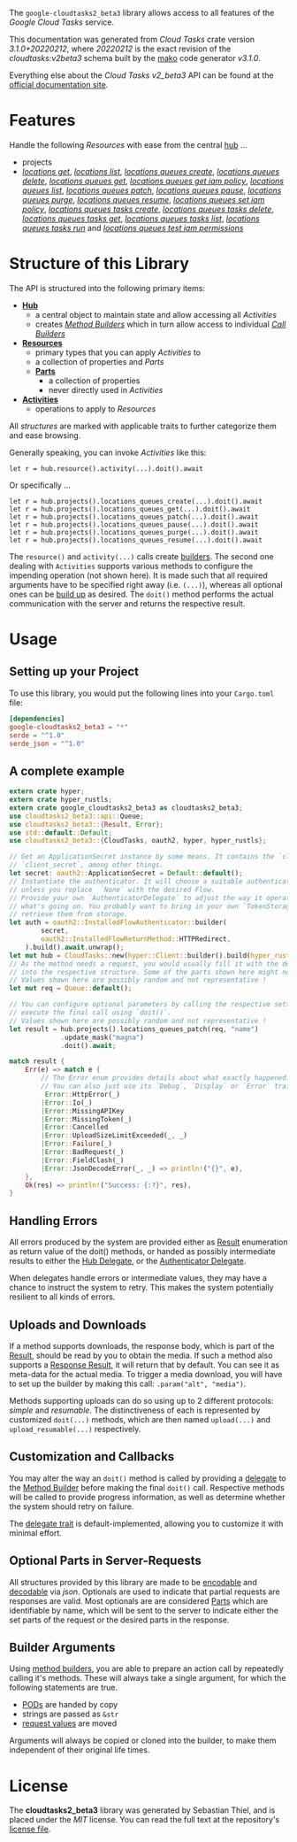 <!---
DO NOT EDIT !
This file was generated automatically from 'src/mako/api/README.md.mako'
DO NOT EDIT !
-->
The `google-cloudtasks2_beta3` library allows access to all features of the *Google Cloud Tasks* service.

This documentation was generated from *Cloud Tasks* crate version *3.1.0+20220212*, where *20220212* is the exact revision of the *cloudtasks:v2beta3* schema built by the [mako](http://www.makotemplates.org/) code generator *v3.1.0*.

Everything else about the *Cloud Tasks* *v2_beta3* API can be found at the
[official documentation site](https://cloud.google.com/tasks/).
# Features

Handle the following *Resources* with ease from the central [hub](https://docs.rs/google-cloudtasks2_beta3/3.1.0+20220212/google_cloudtasks2_beta3/CloudTasks) ... 

* projects
 * [*locations get*](https://docs.rs/google-cloudtasks2_beta3/3.1.0+20220212/google_cloudtasks2_beta3/api::ProjectLocationGetCall), [*locations list*](https://docs.rs/google-cloudtasks2_beta3/3.1.0+20220212/google_cloudtasks2_beta3/api::ProjectLocationListCall), [*locations queues create*](https://docs.rs/google-cloudtasks2_beta3/3.1.0+20220212/google_cloudtasks2_beta3/api::ProjectLocationQueueCreateCall), [*locations queues delete*](https://docs.rs/google-cloudtasks2_beta3/3.1.0+20220212/google_cloudtasks2_beta3/api::ProjectLocationQueueDeleteCall), [*locations queues get*](https://docs.rs/google-cloudtasks2_beta3/3.1.0+20220212/google_cloudtasks2_beta3/api::ProjectLocationQueueGetCall), [*locations queues get iam policy*](https://docs.rs/google-cloudtasks2_beta3/3.1.0+20220212/google_cloudtasks2_beta3/api::ProjectLocationQueueGetIamPolicyCall), [*locations queues list*](https://docs.rs/google-cloudtasks2_beta3/3.1.0+20220212/google_cloudtasks2_beta3/api::ProjectLocationQueueListCall), [*locations queues patch*](https://docs.rs/google-cloudtasks2_beta3/3.1.0+20220212/google_cloudtasks2_beta3/api::ProjectLocationQueuePatchCall), [*locations queues pause*](https://docs.rs/google-cloudtasks2_beta3/3.1.0+20220212/google_cloudtasks2_beta3/api::ProjectLocationQueuePauseCall), [*locations queues purge*](https://docs.rs/google-cloudtasks2_beta3/3.1.0+20220212/google_cloudtasks2_beta3/api::ProjectLocationQueuePurgeCall), [*locations queues resume*](https://docs.rs/google-cloudtasks2_beta3/3.1.0+20220212/google_cloudtasks2_beta3/api::ProjectLocationQueueResumeCall), [*locations queues set iam policy*](https://docs.rs/google-cloudtasks2_beta3/3.1.0+20220212/google_cloudtasks2_beta3/api::ProjectLocationQueueSetIamPolicyCall), [*locations queues tasks create*](https://docs.rs/google-cloudtasks2_beta3/3.1.0+20220212/google_cloudtasks2_beta3/api::ProjectLocationQueueTaskCreateCall), [*locations queues tasks delete*](https://docs.rs/google-cloudtasks2_beta3/3.1.0+20220212/google_cloudtasks2_beta3/api::ProjectLocationQueueTaskDeleteCall), [*locations queues tasks get*](https://docs.rs/google-cloudtasks2_beta3/3.1.0+20220212/google_cloudtasks2_beta3/api::ProjectLocationQueueTaskGetCall), [*locations queues tasks list*](https://docs.rs/google-cloudtasks2_beta3/3.1.0+20220212/google_cloudtasks2_beta3/api::ProjectLocationQueueTaskListCall), [*locations queues tasks run*](https://docs.rs/google-cloudtasks2_beta3/3.1.0+20220212/google_cloudtasks2_beta3/api::ProjectLocationQueueTaskRunCall) and [*locations queues test iam permissions*](https://docs.rs/google-cloudtasks2_beta3/3.1.0+20220212/google_cloudtasks2_beta3/api::ProjectLocationQueueTestIamPermissionCall)




# Structure of this Library

The API is structured into the following primary items:

* **[Hub](https://docs.rs/google-cloudtasks2_beta3/3.1.0+20220212/google_cloudtasks2_beta3/CloudTasks)**
    * a central object to maintain state and allow accessing all *Activities*
    * creates [*Method Builders*](https://docs.rs/google-cloudtasks2_beta3/3.1.0+20220212/google_cloudtasks2_beta3/client::MethodsBuilder) which in turn
      allow access to individual [*Call Builders*](https://docs.rs/google-cloudtasks2_beta3/3.1.0+20220212/google_cloudtasks2_beta3/client::CallBuilder)
* **[Resources](https://docs.rs/google-cloudtasks2_beta3/3.1.0+20220212/google_cloudtasks2_beta3/client::Resource)**
    * primary types that you can apply *Activities* to
    * a collection of properties and *Parts*
    * **[Parts](https://docs.rs/google-cloudtasks2_beta3/3.1.0+20220212/google_cloudtasks2_beta3/client::Part)**
        * a collection of properties
        * never directly used in *Activities*
* **[Activities](https://docs.rs/google-cloudtasks2_beta3/3.1.0+20220212/google_cloudtasks2_beta3/client::CallBuilder)**
    * operations to apply to *Resources*

All *structures* are marked with applicable traits to further categorize them and ease browsing.

Generally speaking, you can invoke *Activities* like this:

```Rust,ignore
let r = hub.resource().activity(...).doit().await
```

Or specifically ...

```ignore
let r = hub.projects().locations_queues_create(...).doit().await
let r = hub.projects().locations_queues_get(...).doit().await
let r = hub.projects().locations_queues_patch(...).doit().await
let r = hub.projects().locations_queues_pause(...).doit().await
let r = hub.projects().locations_queues_purge(...).doit().await
let r = hub.projects().locations_queues_resume(...).doit().await
```

The `resource()` and `activity(...)` calls create [builders][builder-pattern]. The second one dealing with `Activities` 
supports various methods to configure the impending operation (not shown here). It is made such that all required arguments have to be 
specified right away (i.e. `(...)`), whereas all optional ones can be [build up][builder-pattern] as desired.
The `doit()` method performs the actual communication with the server and returns the respective result.

# Usage

## Setting up your Project

To use this library, you would put the following lines into your `Cargo.toml` file:

```toml
[dependencies]
google-cloudtasks2_beta3 = "*"
serde = "^1.0"
serde_json = "^1.0"
```

## A complete example

```Rust
extern crate hyper;
extern crate hyper_rustls;
extern crate google_cloudtasks2_beta3 as cloudtasks2_beta3;
use cloudtasks2_beta3::api::Queue;
use cloudtasks2_beta3::{Result, Error};
use std::default::Default;
use cloudtasks2_beta3::{CloudTasks, oauth2, hyper, hyper_rustls};

// Get an ApplicationSecret instance by some means. It contains the `client_id` and 
// `client_secret`, among other things.
let secret: oauth2::ApplicationSecret = Default::default();
// Instantiate the authenticator. It will choose a suitable authentication flow for you, 
// unless you replace  `None` with the desired Flow.
// Provide your own `AuthenticatorDelegate` to adjust the way it operates and get feedback about 
// what's going on. You probably want to bring in your own `TokenStorage` to persist tokens and
// retrieve them from storage.
let auth = oauth2::InstalledFlowAuthenticator::builder(
        secret,
        oauth2::InstalledFlowReturnMethod::HTTPRedirect,
    ).build().await.unwrap();
let mut hub = CloudTasks::new(hyper::Client::builder().build(hyper_rustls::HttpsConnector::with_native_roots().https_or_http().enable_http1().enable_http2().build()), auth);
// As the method needs a request, you would usually fill it with the desired information
// into the respective structure. Some of the parts shown here might not be applicable !
// Values shown here are possibly random and not representative !
let mut req = Queue::default();

// You can configure optional parameters by calling the respective setters at will, and
// execute the final call using `doit()`.
// Values shown here are possibly random and not representative !
let result = hub.projects().locations_queues_patch(req, "name")
             .update_mask("magna")
             .doit().await;

match result {
    Err(e) => match e {
        // The Error enum provides details about what exactly happened.
        // You can also just use its `Debug`, `Display` or `Error` traits
         Error::HttpError(_)
        |Error::Io(_)
        |Error::MissingAPIKey
        |Error::MissingToken(_)
        |Error::Cancelled
        |Error::UploadSizeLimitExceeded(_, _)
        |Error::Failure(_)
        |Error::BadRequest(_)
        |Error::FieldClash(_)
        |Error::JsonDecodeError(_, _) => println!("{}", e),
    },
    Ok(res) => println!("Success: {:?}", res),
}

```
## Handling Errors

All errors produced by the system are provided either as [Result](https://docs.rs/google-cloudtasks2_beta3/3.1.0+20220212/google_cloudtasks2_beta3/client::Result) enumeration as return value of
the doit() methods, or handed as possibly intermediate results to either the 
[Hub Delegate](https://docs.rs/google-cloudtasks2_beta3/3.1.0+20220212/google_cloudtasks2_beta3/client::Delegate), or the [Authenticator Delegate](https://docs.rs/yup-oauth2/*/yup_oauth2/trait.AuthenticatorDelegate.html).

When delegates handle errors or intermediate values, they may have a chance to instruct the system to retry. This 
makes the system potentially resilient to all kinds of errors.

## Uploads and Downloads
If a method supports downloads, the response body, which is part of the [Result](https://docs.rs/google-cloudtasks2_beta3/3.1.0+20220212/google_cloudtasks2_beta3/client::Result), should be
read by you to obtain the media.
If such a method also supports a [Response Result](https://docs.rs/google-cloudtasks2_beta3/3.1.0+20220212/google_cloudtasks2_beta3/client::ResponseResult), it will return that by default.
You can see it as meta-data for the actual media. To trigger a media download, you will have to set up the builder by making
this call: `.param("alt", "media")`.

Methods supporting uploads can do so using up to 2 different protocols: 
*simple* and *resumable*. The distinctiveness of each is represented by customized 
`doit(...)` methods, which are then named `upload(...)` and `upload_resumable(...)` respectively.

## Customization and Callbacks

You may alter the way an `doit()` method is called by providing a [delegate](https://docs.rs/google-cloudtasks2_beta3/3.1.0+20220212/google_cloudtasks2_beta3/client::Delegate) to the 
[Method Builder](https://docs.rs/google-cloudtasks2_beta3/3.1.0+20220212/google_cloudtasks2_beta3/client::CallBuilder) before making the final `doit()` call. 
Respective methods will be called to provide progress information, as well as determine whether the system should 
retry on failure.

The [delegate trait](https://docs.rs/google-cloudtasks2_beta3/3.1.0+20220212/google_cloudtasks2_beta3/client::Delegate) is default-implemented, allowing you to customize it with minimal effort.

## Optional Parts in Server-Requests

All structures provided by this library are made to be [encodable](https://docs.rs/google-cloudtasks2_beta3/3.1.0+20220212/google_cloudtasks2_beta3/client::RequestValue) and 
[decodable](https://docs.rs/google-cloudtasks2_beta3/3.1.0+20220212/google_cloudtasks2_beta3/client::ResponseResult) via *json*. Optionals are used to indicate that partial requests are responses 
are valid.
Most optionals are are considered [Parts](https://docs.rs/google-cloudtasks2_beta3/3.1.0+20220212/google_cloudtasks2_beta3/client::Part) which are identifiable by name, which will be sent to 
the server to indicate either the set parts of the request or the desired parts in the response.

## Builder Arguments

Using [method builders](https://docs.rs/google-cloudtasks2_beta3/3.1.0+20220212/google_cloudtasks2_beta3/client::CallBuilder), you are able to prepare an action call by repeatedly calling it's methods.
These will always take a single argument, for which the following statements are true.

* [PODs][wiki-pod] are handed by copy
* strings are passed as `&str`
* [request values](https://docs.rs/google-cloudtasks2_beta3/3.1.0+20220212/google_cloudtasks2_beta3/client::RequestValue) are moved

Arguments will always be copied or cloned into the builder, to make them independent of their original life times.

[wiki-pod]: http://en.wikipedia.org/wiki/Plain_old_data_structure
[builder-pattern]: http://en.wikipedia.org/wiki/Builder_pattern
[google-go-api]: https://github.com/google/google-api-go-client

# License
The **cloudtasks2_beta3** library was generated by Sebastian Thiel, and is placed 
under the *MIT* license.
You can read the full text at the repository's [license file][repo-license].

[repo-license]: https://github.com/Byron/google-apis-rsblob/main/LICENSE.md
